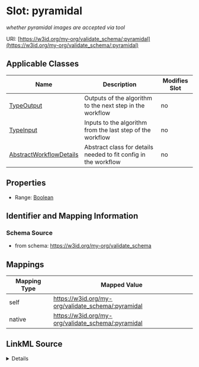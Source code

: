 

# Slot: pyramidal


_whether pyramidal images are accepted via tool_





URI: [https://w3id.org/my-org/validate_schema/:pyramidal](https://w3id.org/my-org/validate_schema/:pyramidal)



<!-- no inheritance hierarchy -->





## Applicable Classes

| Name | Description | Modifies Slot |
| --- | --- | --- |
| [TypeOutput](TypeOutput.md) | Outputs of the algorithm to the next step in the workflow |  no  |
| [TypeInput](TypeInput.md) | Inputs to the algorithm from the last step of the workflow |  no  |
| [AbstractWorkflowDetails](AbstractWorkflowDetails.md) | Abstract class for details needed to fit config in the workflow |  no  |







## Properties

* Range: [Boolean](Boolean.md)





## Identifier and Mapping Information







### Schema Source


* from schema: https://w3id.org/my-org/validate_schema




## Mappings

| Mapping Type | Mapped Value |
| ---  | ---  |
| self | https://w3id.org/my-org/validate_schema/:pyramidal |
| native | https://w3id.org/my-org/validate_schema/:pyramidal |




## LinkML Source

<details>
```yaml
name: pyramidal
description: whether pyramidal images are accepted via tool
from_schema: https://w3id.org/my-org/validate_schema
rank: 1000
alias: pyramidal
domain_of:
- AbstractWorkflowDetails
range: boolean

```
</details>
